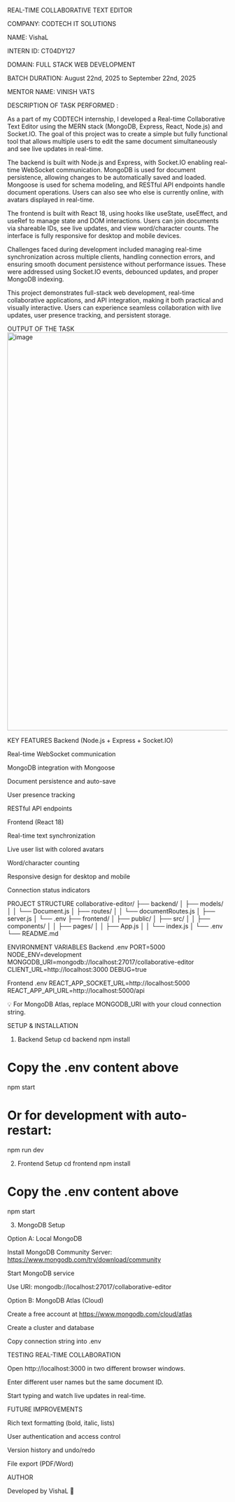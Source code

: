 REAL-TIME COLLABORATIVE TEXT EDITOR

COMPANY: CODTECH IT SOLUTIONS

NAME: VishaL

INTERN ID: CT04DY127

DOMAIN: FULL STACK WEB DEVELOPMENT

BATCH DURATION: August 22nd, 2025 to September 22nd, 2025

MENTOR NAME: VINISH VATS

DESCRIPTION OF TASK PERFORMED :

As a part of my CODTECH internship, I developed a Real-time Collaborative Text Editor using the MERN stack (MongoDB, Express, React, Node.js) and Socket.IO. The goal of this project was to create a simple but fully functional tool that allows multiple users to edit the same document simultaneously and see live updates in real-time.

The backend is built with Node.js and Express, with Socket.IO enabling real-time WebSocket communication. MongoDB is used for document persistence, allowing changes to be automatically saved and loaded. Mongoose is used for schema modeling, and RESTful API endpoints handle document operations. Users can also see who else is currently online, with avatars displayed in real-time.

The frontend is built with React 18, using hooks like useState, useEffect, and useRef to manage state and DOM interactions. Users can join documents via shareable IDs, see live updates, and view word/character counts. The interface is fully responsive for desktop and mobile devices.

Challenges faced during development included managing real-time synchronization across multiple clients, handling connection errors, and ensuring smooth document persistence without performance issues. These were addressed using Socket.IO events, debounced updates, and proper MongoDB indexing.

This project demonstrates full-stack web development, real-time collaborative applications, and API integration, making it both practical and visually interactive. Users can experience seamless collaboration with live updates, user presence tracking, and persistent storage.

OUTPUT OF THE TASK
<img width="1897" height="907" alt="image" src="https://github.com/user-attachments/assets/ad7cc472-246b-419d-bcf1-0f63d997a62d" />




KEY FEATURES
Backend (Node.js + Express + Socket.IO)

Real-time WebSocket communication

MongoDB integration with Mongoose

Document persistence and auto-save

User presence tracking

RESTful API endpoints

Frontend (React 18)

Real-time text synchronization

Live user list with colored avatars

Word/character counting

Responsive design for desktop and mobile

Connection status indicators

PROJECT STRUCTURE
collaborative-editor/
├── backend/
│   ├── models/
│   │   └── Document.js
│   ├── routes/
│   │   └── documentRoutes.js
│   ├── server.js
│   └── .env
├── frontend/
│   ├── public/
│   ├── src/
│   │   ├── components/
│   │   ├── pages/
│   │   ├── App.js
│   │   └── index.js
│   └── .env
└── README.md

ENVIRONMENT VARIABLES
Backend .env
PORT=5000
NODE_ENV=development
MONGODB_URI=mongodb://localhost:27017/collaborative-editor
CLIENT_URL=http://localhost:3000
DEBUG=true

Frontend .env
REACT_APP_SOCKET_URL=http://localhost:5000
REACT_APP_API_URL=http://localhost:5000/api


💡 For MongoDB Atlas, replace MONGODB_URI with your cloud connection string.

SETUP & INSTALLATION
1. Backend Setup
cd backend
npm install
# Copy the .env content above
npm start
# Or for development with auto-restart:
npm run dev

2. Frontend Setup
cd frontend
npm install
# Copy the .env content above
npm start

3. MongoDB Setup

Option A: Local MongoDB

Install MongoDB Community Server: https://www.mongodb.com/try/download/community

Start MongoDB service

Use URI: mongodb://localhost:27017/collaborative-editor

Option B: MongoDB Atlas (Cloud)

Create a free account at https://www.mongodb.com/cloud/atlas

Create a cluster and database

Copy connection string into .env

TESTING REAL-TIME COLLABORATION

Open http://localhost:3000 in two different browser windows.

Enter different user names but the same document ID.

Start typing and watch live updates in real-time.

FUTURE IMPROVEMENTS

Rich text formatting (bold, italic, lists)

User authentication and access control

Version history and undo/redo

File export (PDF/Word)

AUTHOR

Developed by VishaL 🚀
